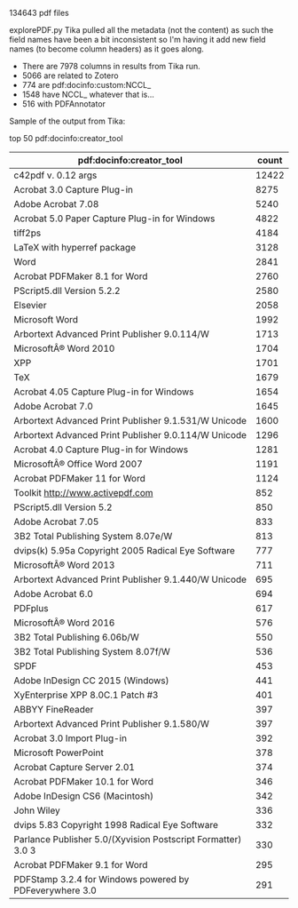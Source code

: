 134643 pdf files

explorePDF.py Tika pulled all the metadata (not the content) as such the field names have been a bit inconsistent
so I'm having it add new field names (to become column headers) as it goes along. 

  * There are 7978 columns in results from Tika run.
  * 5066 are related to Zotero
  * 774 are pdf:docinfo:custom:NCCL_
  * 1548 have NCCL_ whatever that is...
  * 516 with PDFAnnotator

Sample of the output from Tika:

top 50 pdf:docinfo:creator_tool

| pdf:docinfo:creator_tool                                     | count |
|--------------------------------------------------------------|-------|
| c42pdf v. 0.12 args                                          | 12422 |
| Acrobat 3.0 Capture Plug-in                                  | 8275  |
| Adobe Acrobat 7.08                                           | 5240  |
| Acrobat 5.0 Paper Capture Plug-in for Windows                | 4822  |
| tiff2ps                                                      | 4184  |
| LaTeX with hyperref package                                  | 3128  |
| Word                                                         | 2841  |
| Acrobat PDFMaker 8.1 for Word                                | 2760  |
| PScript5.dll Version 5.2.2                                   | 2580  |
| Elsevier                                                     | 2058  |
| Microsoft Word                                               | 1992  |
| Arbortext Advanced Print Publisher 9.0.114/W                 | 1713  |
| MicrosoftÂ® Word 2010                                        | 1704  |
| XPP                                                          | 1701  |
| TeX                                                          | 1679  |
| Acrobat 4.05 Capture Plug-in for Windows                     | 1654  |
| Adobe Acrobat 7.0                                            | 1645  |
| Arbortext Advanced Print Publisher 9.1.531/W Unicode         | 1600  |
| Arbortext Advanced Print Publisher 9.0.114/W Unicode         | 1296  |
| Acrobat 4.0 Capture Plug-in for Windows                      | 1281  |
| MicrosoftÂ® Office Word 2007                                 | 1191  |
| Acrobat PDFMaker 11 for Word                                 | 1124  |
| Toolkit http://www.activepdf.com                             | 852   |
| PScript5.dll Version 5.2                                     | 850   |
| Adobe Acrobat 7.05                                           | 833   |
| 3B2 Total Publishing System 8.07e/W                          | 813   |
| dvips(k) 5.95a Copyright 2005 Radical Eye Software           | 777   |
| MicrosoftÂ® Word 2013                                        | 711   |
| Arbortext Advanced Print Publisher 9.1.440/W Unicode         | 695   |
| Adobe Acrobat 6.0                                            | 694   |
| PDFplus                                                      | 617   |
| MicrosoftÂ® Word 2016                                        | 576   |
| 3B2 Total Publishing 6.06b/W                                 | 550   |
| 3B2 Total Publishing System 8.07f/W                          | 536   |
| SPDF                                                         | 453   |
| Adobe InDesign CC 2015 (Windows)                             | 441   |
| XyEnterprise XPP 8.0C.1  Patch #3                            | 401   |
| ABBYY FineReader                                             | 397   |
| Arbortext Advanced Print Publisher 9.1.580/W                 | 397   |
| Acrobat 3.0 Import Plug-in                                   | 392   |
| Microsoft PowerPoint                                         | 378   |
| Acrobat Capture Server 2.01                                  | 374   |
| Acrobat PDFMaker 10.1 for Word                               | 346   |
| Adobe InDesign CS6 (Macintosh)                               | 342   |
| John Wiley                                                   | 336   |
| dvips 5.83 Copyright 1998 Radical Eye Software               | 332   |
| Parlance Publisher 5.0/(Xyvision Postscript Formatter) 3.0 3 | 330   |
| Acrobat PDFMaker 9.1 for Word                                | 295   |
| PDFStamp 3.2.4 for Windows powered by PDFeverywhere 3.0      | 291   |
